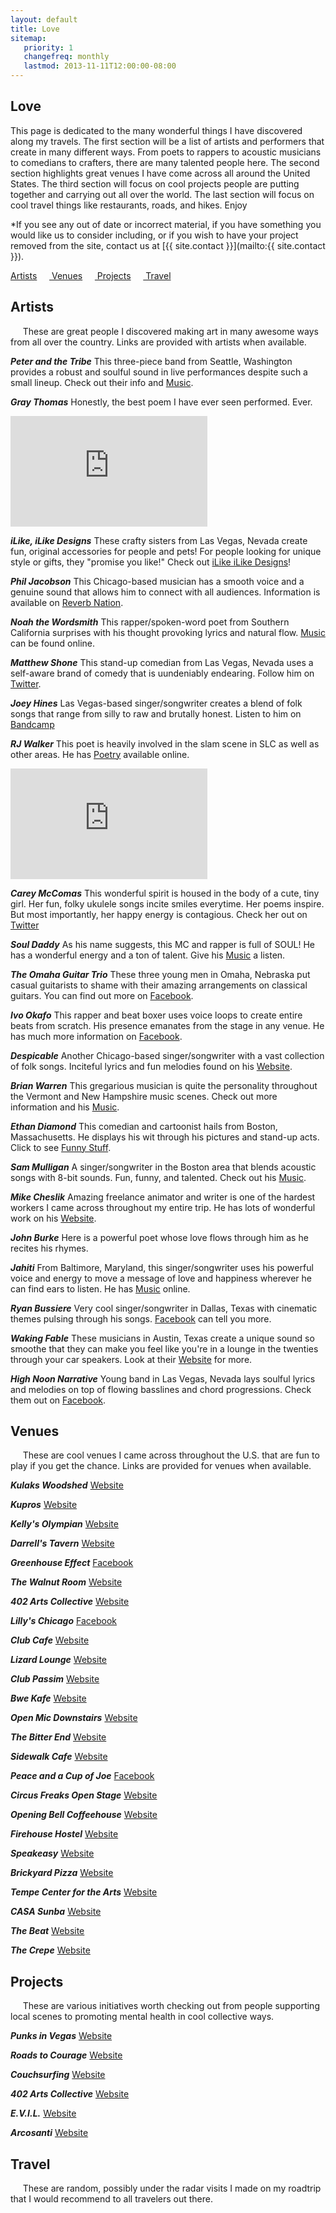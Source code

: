 ```yaml
---
layout: default
title: Love
sitemap:
   priority: 1
   changefreq: monthly
   lastmod: 2013-11-11T12:00:00-08:00
---
```


Love
----

This page is dedicated to the many wonderful things I have discovered along my travels. The first section will be a list of artists and performers that create in many different ways. From poets to rappers to acoustic musicians to comedians to crafters, there are many talented people here. The second section highlights great venues I have come across all around the United States. The third section will focus on cool projects people are putting together and carrying out all over the world. The last section will focus on cool travel things like restaurants, roads, and hikes. Enjoy

*If you see any out of date or incorrect material, if you have something you would like us to consider including, or if you wish to have your project removed from the site, contact us at [{{ site.contact }}](mailto:{{ site.contact }}).

<a href = "#Artists"> Artists</a>&nbsp;&nbsp;&nbsp;&nbsp;&nbsp;<a href = "#Venues"> Venues</a>&nbsp;&nbsp;&nbsp;&nbsp;&nbsp;<a href = "#Projects"> Projects</a>&nbsp;&nbsp;&nbsp;&nbsp;&nbsp;<a href = "#Travel"> Travel</a>

<a name="Artists"></a>
Artists
---
&nbsp;&nbsp;&nbsp;&nbsp;&nbsp;These are great people I discovered making art in many awesome ways from all over the country. Links are provided with artists when available.

***Peter and the Tribe***
This three-piece band from Seattle, Washington provides a robust and soulful sound in live performances despite such a small lineup. Check out their info and <a href="http://peterandthetribe.bandcamp.com/releases">Music</a>.

***Gray Thomas***
Honestly, the best poem I have ever seen performed. Ever.
<iframe width="315" height="177" src="https://www.youtube.com/embed/j_CSzwf5ww0" frameborder="0" allowfullscreen></iframe>

***iLike, iLike Designs***
These crafty sisters from Las Vegas, Nevada create fun, original accessories for people and pets! For people looking for unique style or gifts, they "promise you like!" Check out <a href="https://www.etsy.com/shop/ilikeilikedesigns">iLike iLike Designs</a>!

***Phil Jacobson***
This Chicago-based musician has a smooth voice and a genuine sound that allows him to connect with all audiences. Information is available on <a href="http://www.reverbnation.com/philjacobson">Reverb Nation</a>.

***Noah the Wordsmith***
This rapper/spoken-word poet from Southern California surprises with his thought provoking lyrics and natural flow. <a href="http://noahthewordsmith.bandcamp.com/releases">Music</a> can be found online.

***Matthew Shone***
This stand-up comedian from Las Vegas, Nevada uses a self-aware brand of comedy that is uundeniably endearing. Follow him on <a href="https://twitter.com/MatthewShone">Twitter</a>.

***Joey Hines***
Las Vegas-based singer/songwriter creates a blend of folk songs that range from silly to raw and brutally honest. Listen to him on <a href="http://joeyhines.bandcamp.com">Bandcamp</a>

***RJ Walker***
This poet is heavily involved in the slam scene in SLC as well as other areas. He has <a href="http://rjwalker.bandcamp.com">Poetry</a> available online.
<iframe width="315" height="177" src="https://www.youtube.com/embed/8vpAIc3n-zE" frameborder="0" allowfullscreen></iframe>

***Carey McComas***
This wonderful spirit is housed in the body of a cute, tiny girl. Her fun, folky ukulele songs incite smiles everytime. Her poems inspire. But most importantly, her happy energy is contagious. Check her out on <a href="https://twitter.com/c_scribble">Twitter</a>

***Soul Daddy***
As his name suggests, this MC and rapper is full of SOUL! He has a wonderful energy and a ton of talent. Give his <a href="http://www.souldaddymusic.com">Music</a> a listen.

***The Omaha Guitar Trio***
These three young men in Omaha, Nebraska put casual guitarists to shame with their amazing arrangements on classical guitars. You can find out more on <a href="https://www.facebook.com/OmahaGuitarTrio">Facebook</a>.

***Ivo Okafo***
This rapper and beat boxer uses voice loops to create entire beats from scratch. His presence emanates from the stage in any venue. He has much more information on <a href="https://www.facebook.com/ivookafo">Facebook</a>.

***Despicable***
Another Chicago-based singer/songwriter with a vast collection of folk songs. Inciteful lyrics and fun melodies found on his <a href="http://www.despicablemusic.org">Website</a>.

***Brian Warren***
This gregarious musician is quite the personality throughout the Vermont and New Hampshire music scenes. Check out more information and his <a href="http://fandalism.com/baw409">Music</a>.

***Ethan Diamond***
This comedian and cartoonist hails from Boston, Massachusetts. He displays his wit through his pictures and stand-up acts. Click to see <a href="http://diamondcomedy.com">Funny Stuff</a>.

***Sam Mulligan***
A singer/songwriter in the Boston area that blends acoustic songs with 8-bit sounds. Fun, funny, and talented. Check out his <a href="http://www.sammulligan.com">Music</a>.

***Mike Cheslik***
Amazing freelance animator and writer is one of the hardest workers I came across throughout my entire trip. He has lots of wonderful work on his <a href="http://mikecheslik.com">Website</a>.

***John Burke***
Here is a powerful poet whose love flows through him as he recites his rhymes.

***Jahiti***
From Baltimore, Maryland, this singer/songwriter uses his powerful voice and energy to move a message of love and happiness wherever he can find ears to listen. He has <a href="http://www.jahitiworld.com">Music</a> online.

***Ryan Bussiere***
Very cool singer/songwriter in Dallas, Texas with cinematic themes pulsing through his songs. <a href="https://www.facebook.com/BussiereMusic">Facebook</a> can tell you more.

***Waking Fable***
These musicians in Austin, Texas create a unique sound so smoothe that they can make you feel like you're in a lounge in the twenties through your car speakers. Look at their <a href="http://www.wakingfable.com">Website</a> for more.

***High Noon Narrative***
Young band in Las Vegas, Nevada lays soulful lyrics and melodies on top of flowing basslines and chord progressions. Check them out on <a href="https://www.facebook.com/highnoonnarrative">Facebook</a>.

<a name="Venues"></a>
Venues
---
&nbsp;&nbsp;&nbsp;&nbsp;&nbsp;These are cool venues I came across throughout the U.S. that are fun to play if you get the chance. Links are provided for venues when available.

***Kulaks Woodshed***
<a href="http://kulakswoodshed.com">Website</a>

***Kupros***
<a href="http://www.kuproscrafthouse.com">Website</a>

***Kelly's Olympian***
<a href="http://kellysolympian.com">Website</a>

***Darrell's Tavern***
<a href="http://darrellstavern.com">Website</a>

***Greenhouse Effect***
<a href="https://www.facebook.com/groups/GreenhouseEffectOpen/">Facebook</a>

***The Walnut Room***
<a href="http://www.thewalnutroom.com">Website</a>

***402 Arts Collective***
<a href="http://402artscollective.org">Website</a>

***Lilly's Chicago***
<a href="https://www.facebook.com/LillysChicago">Facebook</a>

***Club Cafe***
<a href="http://clubcafelive.com">Website</a>

***Lizard Lounge***
<a href="http://www.thelizardlounge.com">Website</a>

***Club Passim***
<a href="http://www.clubpassim.org">Website</a>

***Bwe Kafe***
<a href="http://www.bwekafe.com">Website</a>

***Open Mic Downstairs***
<a href="http://openmicdownstairs.com">Website</a>

***The Bitter End***
<a href="http://www.bitterend.com">Website</a>

***Sidewalk Cafe***
<a href="http://www.sidewalkny.com">Website</a>

***Peace and a Cup of Joe***
<a href="https://www.facebook.com/peaceandacupofjoe">Facebook</a>

***Circus Freaks Open Stage***
<a href="http://circusfreaks.org">Website</a>

***Opening Bell Coffeehouse***
<a href="hhttp://www.openingbellcoffee.com">Website</a>

***Firehouse Hostel***
<a href="http://www.firehousehostel.com">Website</a>

***Speakeasy***
<a href="http://www.speakeasyaustin.com">Website</a>

***Brickyard Pizza***
<a href="http://brickyardpizza.com">Website</a>

***Tempe Center for the Arts***
<a href="http://www.tempe.gov/city-hall/community-services/tempe-center-for-the-arts">Website</a>

***CASA Sunba***
<a href="hhttp://www.casa-sunba.com">Website</a>

***The Beat***
<a href="http://www.thebeatlv.com">Website</a>

***The Crepe***
<a href="http://thecrepelasvegas.com">Website</a>


<a name="Projects"></a>
Projects
---
&nbsp;&nbsp;&nbsp;&nbsp;&nbsp;These are various initiatives worth checking out from people supporting local scenes to promoting mental health in cool collective ways.

***Punks in Vegas***
<a href="http://www.punksinvegas.com">Website</a>

***Roads to Courage***
<a href="http://www.roadstocourage.com">Website</a>

***Couchsurfing***
<a href="https://www.couchsurfing.com">Website</a>

***402 Arts Collective***
<a href="http://402artscollective.org">Website</a>

***E.V.I.L.***
<a href="http://circusfreaks.org/evil/">Website</a>

***Arcosanti***
<a href="http://arcosanti.org">Website</a>

<a name="Travel"></a>
Travel
---
&nbsp;&nbsp;&nbsp;&nbsp;&nbsp;These are random, possibly under the radar visits I made on my roadtrip that I would recommend to all travelers out there.
